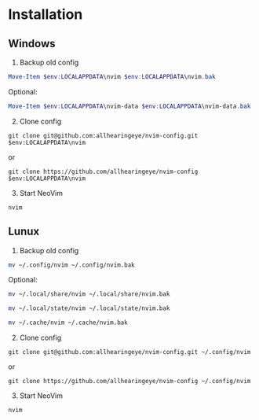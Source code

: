 # Installation

## Windows

1. Backup old config

```powershell
Move-Item $env:LOCALAPPDATA\nvim $env:LOCALAPPDATA\nvim.bak
```

Optional:

```powershell
Move-Item $env:LOCALAPPDATA\nvim-data $env:LOCALAPPDATA\nvim-data.bak
```

2. Clone config

```
git clone git@github.com:allhearingeye/nvim-config.git $env:LOCALAPPDATA\nvim
```

or

```
git clone https://github.com/allhearingeye/nvim-config $env:LOCALAPPDATA\nvim
```

3. Start NeoVim

```
nvim
```

## Lunux

1. Backup old config

```bash
mv ~/.config/nvim ~/.config/nvim.bak
```

Optional:

```bash
mv ~/.local/share/nvim ~/.local/share/nvim.bak
```

```bash
mv ~/.local/state/nvim ~/.local/state/nvim.bak
```

```bash
mv ~/.cache/nvim ~/.cache/nvim.bak
```

2. Clone config

```
git clone git@github.com:allhearingeye/nvim-config.git ~/.config/nvim
```

or

```
git clone https://github.com/allhearingeye/nvim-config ~/.config/nvim
```
3. Start NeoVim

```
nvim
```
